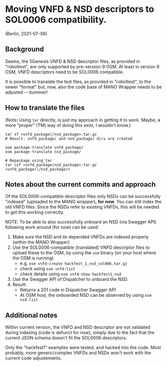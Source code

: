 # Moving VNFD & NSD descriptors to SOL0006 compatibility.

 (Berlin, 2021-07-06)

## Background

Seems, the 5Genesis VNFD & NSD descriptor files, as provided in "robottest",
are only supported by pre-version-9 OSM.  At least in version 9 OSM, VNFD
descriptors need to be SOL0006 compatible.

It is possible to translate the test files, as provided in "robottest", to the
newer "format" but, now, also the code base of MANO Wrapper needs to be
adjusted -- bummer!

## How to translate the files

 (Note: Using `tar` directly, is just my approach in getting it to work.
  Maybe, a more "proper" (TM) way of doing this exist, I wouldn't know.)

```
tar xf <vnfd_package|/nsd_package>.tar.gz
# Result: vnfd_package/ and nsd_package/ dirs are created

osm package-translate vnfd_package/
osm package-translate nsd_package/

# Repackage using tar
tar czf <vnfd_package|nsd_package>.tar.gz <vnfd_package/|/nsd_package/>
```

## Notes about the current commits and approach

Of the SOL0006-compatible descriptor files only NSDs can be successfully
"indexed" (uploaded to the MANO wrapper), **for now**.  You can still index the
old VNFD files.  Since the NSDs refer to existing VNFDs, this will be needed to
get this working correctly.

NOTE: To be able to also successfully onboard an NSD (via Swagger API)
following work around (for now) can be used:

  1. Make sure the NSD and its depended VNFDs are indexed properly (within the
     MANO Wrapper)
  2. Use the SOL0006-compatible (translated) VNFD descriptor files to upload
     these to the OSM, by using the `osm` binary (on your host where the OSM is
     running)
     - e.g. `osm vnfd-create hackfest_1_nsd_sol006.tar.gz`
     - check using `osm vnfd-list`
     - check details using `osm vnfd-show hackfest1_nsd`
  3. Use the Swagger API of Dispatcher to onboard the NSD.
  4. Result:
     - Returns a 201 code in Dispatcher Swagger API 
     - At OSM host, the onboarded NSD can be observed by using `osm nsd-list`

## Additional notes

Within current version, the VNFD and NSD descriptor are *not* validated during
indexing (code is defunct for now), simply due to the fact that the current
JSON schema doesn't fit the SOL0006 descriptors.

Only the "hackfest1" examples were tested, and hacked into the code.
Most probably, more generic/complex VNFDs and NSDs won't work with the
current code adjustements.

